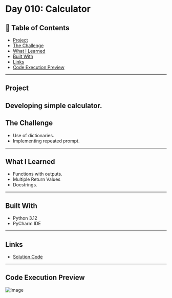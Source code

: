 
# Day 010: Calculator 

## 📌 Table of Contents
- [Project](#project)
- [The Challenge](#the-challenge)
- [What I Learned](#what-i-learned)
- [Built With](#built-with)
- [Links](#links)
- [Code Execution Preview](#Code-Execution-Preview)

---

## Project
Developing simple calculator.
---

## The Challenge
- Use of dictionaries.
- Implementing repeated prompt.
---


## What I Learned
- Functions with outputs.
- Multiple Return Values
- Docstrings.

---

## Built With
- Python 3.12
- PyCharm IDE

---

## Links
- [Solution Code](./main.py)
---

## Code Execution Preview

![Image](https://github.com/user-attachments/assets/542411ba-60c3-4ce7-9a45-38297a59141f)
